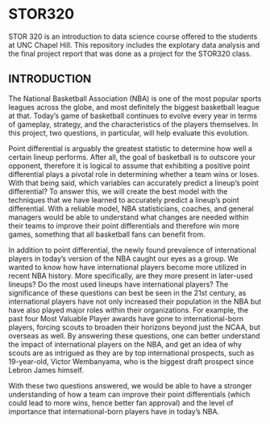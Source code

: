 # STOR320
STOR 320 is an introduction to data science course offered to the students at UNC Chapel Hill. This repository includes the explotary data analysis and the final project report that was done as a project for the STOR320 class.

## INTRODUCTION

The National Basketball Association (NBA) is one of the most popular sports leagues across the globe, and most definitely the biggest basketball league at that. Today’s game of basketball continues to evolve every year in terms of gameplay, strategy, and the characteristics of the players themselves. In this project, two questions, in particular, will help evaluate this evolution.

Point differential is arguably the greatest statistic to determine how well a certain lineup performs. After all, the goal of basketball is to outscore your opponent, therefore it is logical to assume that exhibiting a positive point differential plays a pivotal role in determining whether a team wins or loses. With that being said, which variables can accurately predict a lineup’s point differential? To answer this, we will create the best model with the techniques that we have learned to accurately predict a lineup’s point differential. With a reliable model, NBA statisticians, coaches, and general managers would be able to understand what changes are needed within their teams to improve their point differentials and therefore win more games, something that all basketball fans can benefit from.

In addition to point differential, the newly found prevalence of international players in today’s version of the NBA caught our eyes as a group. We wanted to know how have international players become more utilized in recent NBA history. More specifically, are they more present in later-used lineups? Do the most used lineups have international players? The significance of these questions can best be seen in the 21st century, as international players have not only increased their population in the NBA but have also played major roles within their organizations. For example, the past four Most Valuable Player awards have gone to international-born players, forcing scouts to broaden their horizons beyond just the NCAA, but overseas as well. By answering these questions, one can better understand the impact of international players on the NBA, and get an idea of why scouts are as intrigued as they are by top international prospects, such as 19-year-old, Victor Wembanyama, who is the biggest draft prospect since Lebron James himself.

With these two questions answered, we would be able to have a stronger understanding of how a team can improve their point differentials (which could lead to more wins, hence better fan approval) and the level of importance that international-born players have in today’s NBA.
